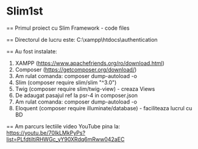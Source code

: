 # Slim1st

==
Primul proiect cu Slim Framework - code files

==
Directorul de lucru este: C:\xampp\htdocs\authentication

==
Au fost instalate:
  1. XAMPP (https://www.apachefriends.org/ro/download.html)
  2. Composer (https://getcomposer.org/download/)
  3. Am rulat comanda: composer dump-autoload -o
  4. Slim (composer require slim/slim "^3.0")
  5. Twig (composer require slim/twig-view) - creaza Views
  6. De adaugat pasajul ref la psr-4 in composer.json 
  7. Am rulat comanda: composer dump-autoload -o
  8. Eloquent (composer require illuminate/database) - faciliteaza lucrul cu BD
  
==
Am parcurs lectiile video YouTube pina la: https://youtu.be/70IkLMkPyPs?list=PLfdtiltiRHWGc_yY90XRdq6mRww042aEC
  

